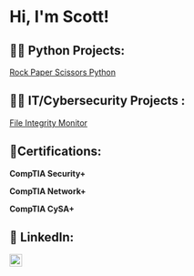 <h1>Hi, I'm Scott! </h1>

<h2>👨‍💻 Python Projects:</h2>

[Rock Paper Scissors Python](https://github.com/Scowens712/RockPaperScissorsPython/tree/main)

<h2>👨‍💻 IT/Cybersecurity Projects :</h2>

[File Integrity Monitor](https://github.com/Scowens712/File-Integrity-Monitor/blob/main/README.md)

<h2> 📜Certifications:</h2>

**CompTIA Security+**

**CompTIA Network+**

**CompTIA CySA+**





<h2> 🤳 LinkedIn:</h2>

[<img align="left" alt="scottowens | LinkedIn" width="22px" src="https://cdn.jsdelivr.net/npm/simple-icons@v3/icons/linkedin.svg" />][linkedin]



[linkedin]: https://www.linkedin.com/in/scotttowens/

